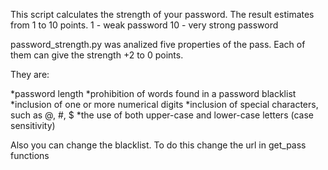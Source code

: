   This script calculates the strength of your password. The result estimates from 1 to 10 points. 
1 - weak password
10 - very strong password

password_strength.py was analized  five properties of the pass. Each of them can give the strength +2 to 0 points.

They are: 

*password length
*prohibition of words found in a password blacklist
*inclusion of one or more numerical digits
*inclusion of special characters, such as @, #, $
*the use of both upper-case and lower-case letters (case sensitivity)



Also you can change the blacklist. To do this change the url in get_pass
functions 
